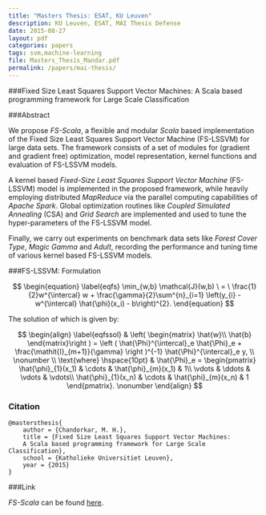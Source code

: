 ```yaml
---
title: "Masters Thesis: ESAT, KU Leuven"
description: KU Leuven, ESAT, MAI Thesis Defense
date: 2015-08-27
layout: pdf
categories: papers
tags: svm,machine-learning
file: Masters_Thesis_Mandar.pdf
permalink: /papers/mai-thesis/
---
```


###Fixed Size Least Squares Support Vector Machines: A Scala based programming framework for Large Scale Classification


###Abstract


We propose _FS-Scala_, a flexible and modular _Scala_ based implementation of the Fixed Size Least Squares Support Vector Machine (FS-LSSVM) for large data sets. The framework consists of a set of modules for (gradient and gradient free) optimization, model representation, kernel functions and evaluation of FS-LSSVM models.

A kernel based _Fixed-Size Least Squares Support Vector Machine_ (FS-LSSVM) model is implemented in the proposed framework, while heavily employing distributed _MapReduce_ via the parallel computing capabilities of _Apache Spark_. Global optimization routines like _Coupled Simulated Annealing_ (CSA) and _Grid Search_ are implemented and used to tune the hyper-parameters of the FS-LSSVM model.

Finally, we carry out experiments on benchmark data sets like _Forest Cover Type_, _Magic Gamma_ and _Adult_, recording the performance and tuning time of various kernel based FS-LSSVM models.

###FS-LSSVM: Formulation


$$
\begin{equation}
\label{eqfs}
\min_{w,b} \mathcal{J}(w,b) \ = \ \frac{1}{2}w^{\intercal} w + \frac{\gamma}{2}\sum^{n}_{i=1} \left(y_{i} - w^{\intercal} \hat{\phi}(x_i) - b\right)^{2}.
\end{equation}
$$

The solution of which is given by:

$$
\begin{align}
\label{eqfssol}
& \left( \begin{matrix}
\hat{w}\\ 
\hat{b}
\end{matrix}\right ) = 
\left ( \hat{\Phi}^{\intercal}_e \hat{\Phi}_e + \frac{\mathit{I}_{m+1}}{\gamma} \right )^{-1} \hat{\Phi}^{\intercal}_e y,
\\ \nonumber \\
\text{where} \hspace{10pt}
& \hat{\Phi}_e = \begin{pmatrix}
\hat{\phi}_{1}(x_1) & \cdots & \hat{\phi}_{m}(x_1) & 1\\ 
\vdots &  \ddots & \vdots & \vdots\\ 
\hat{\phi}_{1}(x_n) & \cdots & \hat{\phi}_{m}(x_n) & 1
\end{pmatrix}. \nonumber
\end{align}
$$

### Citation
    
    @mastersthesis{
        author = {Chandorkar, M. H.},
        title = {Fixed Size Least Squares Support Vector Machines:
		A Scala based programming framework for Large Scale Classification},
        school = {Katholieke Universitiet Leuven},
        year = {2015}
    }


###Link

_FS-Scala_ can be found [here](https://github.com/mandar2812/FS-Scala).

